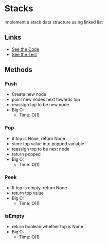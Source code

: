 # Stacks

Implement a stack data structure using linked list

## Links

- [See the Code](./stacks.py)
- [See the Test](../tests/test_stacks.py)

## Methods

### Push

- Create new node
- point new nodes next towards top
- reassign top to be new node
- Big O:
  - Time: O(1)

### Pop

- if top is None, return None
- store top value into popped variable
- reassign top to be next node
- return popped
- Big O:
  - Time: O(1)

### Peek

- If top is empty, return None
- return top value
- Big O:
  - Time: O(1)

### isEmpty

- return boolean whether top is None
- Big O:
  - Time: O(1)

